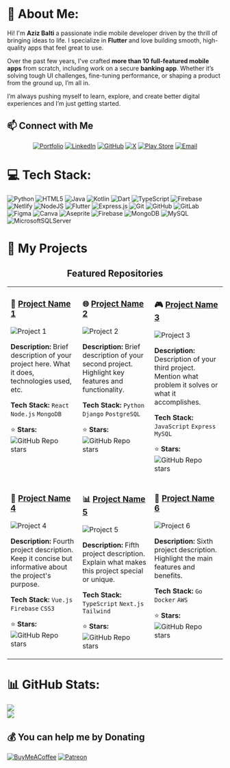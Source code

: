 # 💫 About Me:
Hi! I'm **Aziz Balti** a passionate indie mobile developer driven by the thrill of bringing ideas to life. I specialize in **Flutter** and love building smooth, high-quality apps that feel great to use.

Over the past few years, I've crafted **more than 10 full-featured mobile apps** from scratch, including work on a secure **banking app**. Whether it’s solving tough UI challenges, fine-tuning performance, or shaping a product from the ground up, I’m all in.

I’m always pushing myself to learn, explore, and create better digital experiences and I’m just getting started.


## 📫 Connect with Me

<div align="center">

[![Portfolio](https://img.shields.io/badge/-Portfolio-FF5722?style=for-the-badge&logo=globe&logoColor=white)](https://delicate-figolla-31b181.netlify.app/)
[![LinkedIn](https://img.shields.io/badge/-LinkedIn-0077B5?style=for-the-badge&logo=linkedin&logoColor=white)](https://www.linkedin.com/in/aziz-balti/)
[![GitHub](https://img.shields.io/badge/-GitHub-181717?style=for-the-badge&logo=github&logoColor=white)](https://github.com/azizbalti82)
[![X](https://img.shields.io/badge/-X-000000?style=for-the-badge&logo=x&logoColor=white)](https://x.com/AzizBalti_)
[![Play Store](https://img.shields.io/badge/-Play%20Store-414141?style=for-the-badge&logo=google-play&logoColor=white)](https://play.google.com/store/apps/dev?id=6076571158097417724)
[![Email](https://img.shields.io/badge/-Email-D14836?style=for-the-badge&logo=gmail&logoColor=white)](mailto:azizbalti.dev@gmail.com)

</div>


# 💻 Tech Stack:
![Python](https://img.shields.io/badge/python-3670A0?style=for-the-badge&logo=python&logoColor=ffdd54) ![HTML5](https://img.shields.io/badge/html5-%23E34F26.svg?style=for-the-badge&logo=html5&logoColor=white) ![Java](https://img.shields.io/badge/java-%23ED8B00.svg?style=for-the-badge&logo=openjdk&logoColor=white) ![Kotlin](https://img.shields.io/badge/kotlin-%237F52FF.svg?style=for-the-badge&logo=kotlin&logoColor=white) ![Dart](https://img.shields.io/badge/dart-%230175C2.svg?style=for-the-badge&logo=dart&logoColor=white) ![TypeScript](https://img.shields.io/badge/typescript-%23007ACC.svg?style=for-the-badge&logo=typescript&logoColor=white) ![Firebase](https://img.shields.io/badge/firebase-%23039BE5.svg?style=for-the-badge&logo=firebase) ![Netlify](https://img.shields.io/badge/netlify-%23000000.svg?style=for-the-badge&logo=netlify&logoColor=#00C7B7) ![NodeJS](https://img.shields.io/badge/node.js-6DA55F?style=for-the-badge&logo=node.js&logoColor=white) ![Flutter](https://img.shields.io/badge/Flutter-%2302569B.svg?style=for-the-badge&logo=Flutter&logoColor=white) ![Express.js](https://img.shields.io/badge/express.js-%23404d59.svg?style=for-the-badge&logo=express&logoColor=%2361DAFB) ![Git](https://img.shields.io/badge/git-%23F05033.svg?style=for-the-badge&logo=git&logoColor=white) ![GitHub](https://img.shields.io/badge/github-%23121011.svg?style=for-the-badge&logo=github&logoColor=white) ![GitLab](https://img.shields.io/badge/gitlab-%23181717.svg?style=for-the-badge&logo=gitlab&logoColor=white) ![Figma](https://img.shields.io/badge/figma-%23F24E1E.svg?style=for-the-badge&logo=figma&logoColor=white) ![Canva](https://img.shields.io/badge/Canva-%2300C4CC.svg?style=for-the-badge&logo=Canva&logoColor=white) ![Aseprite](https://img.shields.io/badge/Aseprite-FFFFFF?style=for-the-badge&logo=Aseprite&logoColor=#7D929E) ![Firebase](https://img.shields.io/badge/firebase-a08021?style=for-the-badge&logo=firebase&logoColor=ffcd34) ![MongoDB](https://img.shields.io/badge/MongoDB-%234ea94b.svg?style=for-the-badge&logo=mongodb&logoColor=white) ![MySQL](https://img.shields.io/badge/mysql-4479A1.svg?style=for-the-badge&logo=mysql&logoColor=white) ![MicrosoftSQLServer](https://img.shields.io/badge/Microsoft%20SQL%20Server-CC2927?style=for-the-badge&logo=microsoft%20sql%20server&logoColor=white)


# 🚀 My Projects

<!-- Copy everything below this line and paste it into your README.md file -->

<div align="center">

## Featured Repositories

</div>

<!-- PROJECT GRID START -->
<table>
<tr>
<td width="33%" valign="top">

### 📱 [Project Name 1](https://github.com/yourusername/project1)
![Project 1](https://github-readme-stats.vercel.app/api/pin/?username=yourusername&repo=project1&theme=dark&bg_color=0d1117&title_color=58a6ff&text_color=8b949e&icon_color=58a6ff)

**Description:** Brief description of your project here. What it does, technologies used, etc.

**Tech Stack:** `React` `Node.js` `MongoDB`

⭐ **Stars:** ![GitHub Repo stars](https://img.shields.io/github/stars/yourusername/project1?style=social)

</td>
<td width="33%" valign="top">

### 🌐 [Project Name 2](https://github.com/yourusername/project2)
![Project 2](https://github-readme-stats.vercel.app/api/pin/?username=yourusername&repo=project2&theme=dark&bg_color=0d1117&title_color=58a6ff&text_color=8b949e&icon_color=58a6ff)

**Description:** Brief description of your second project. Highlight key features and functionality.

**Tech Stack:** `Python` `Django` `PostgreSQL`

⭐ **Stars:** ![GitHub Repo stars](https://img.shields.io/github/stars/yourusername/project2?style=social)

</td>
<td width="33%" valign="top">

### 🎮 [Project Name 3](https://github.com/yourusername/project3)
![Project 3](https://github-readme-stats.vercel.app/api/pin/?username=yourusername&repo=project3&theme=dark&bg_color=0d1117&title_color=58a6ff&text_color=8b949e&icon_color=58a6ff)

**Description:** Description of your third project. Mention what problem it solves or what it accomplishes.

**Tech Stack:** `JavaScript` `Express` `MySQL`

⭐ **Stars:** ![GitHub Repo stars](https://img.shields.io/github/stars/yourusername/project3?style=social)

</td>
</tr>
<tr>
<td width="33%" valign="top">

### 🔧 [Project Name 4](https://github.com/yourusername/project4)
![Project 4](https://github-readme-stats.vercel.app/api/pin/?username=yourusername&repo=project4&theme=dark&bg_color=0d1117&title_color=58a6ff&text_color=8b949e&icon_color=58a6ff)

**Description:** Fourth project description. Keep it concise but informative about the project's purpose.

**Tech Stack:** `Vue.js` `Firebase` `CSS3`

⭐ **Stars:** ![GitHub Repo stars](https://img.shields.io/github/stars/yourusername/project4?style=social)

</td>
<td width="33%" valign="top">

### 📊 [Project Name 5](https://github.com/yourusername/project5)
![Project 5](https://github-readme-stats.vercel.app/api/pin/?username=yourusername&repo=project5&theme=dark&bg_color=0d1117&title_color=58a6ff&text_color=8b949e&icon_color=58a6ff)

**Description:** Fifth project description. Explain what makes this project special or unique.

**Tech Stack:** `TypeScript` `Next.js` `Tailwind`

⭐ **Stars:** ![GitHub Repo stars](https://img.shields.io/github/stars/yourusername/project5?style=social)

</td>
<td width="33%" valign="top">

### 🚀 [Project Name 6](https://github.com/yourusername/project6)
![Project 6](https://github-readme-stats.vercel.app/api/pin/?username=yourusername&repo=project6&theme=dark&bg_color=0d1117&title_color=58a6ff&text_color=8b949e&icon_color=58a6ff)

**Description:** Sixth project description. Highlight the main features and benefits.

**Tech Stack:** `Go` `Docker` `AWS`

⭐ **Stars:** ![GitHub Repo stars](https://img.shields.io/github/stars/yourusername/project6?style=social)

</td>
</tr>
</table>
<!-- PROJECT GRID END -->











# 📊 GitHub Stats:
![](https://nirzak-streak-stats.vercel.app/?user=azizbalti82&theme=dark&hide_border=false)<br/>
![](https://github-readme-stats.vercel.app/api/top-langs/?username=azizbalti82&theme=dark&hide_border=false&include_all_commits=true&count_private=true&layout=compact)

  ## 💰 You can help me by Donating
  [![BuyMeACoffee](https://img.shields.io/badge/Buy%20Me%20a%20Coffee-ffdd00?style=for-the-badge&logo=buy-me-a-coffee&logoColor=black)](https://buymeacoffee.com/azizbalti) [![Patreon](https://img.shields.io/badge/Patreon-F96854?style=for-the-badge&logo=patreon&logoColor=white)](https://patreon.com/azizbalti) 

  
<!-- Proudly created with GPRM ( https://gprm.itsvg.in ) -->
